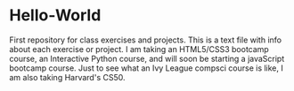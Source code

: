 # Hello-World
First repository for class exercises and projects.
This is a text file with info about each exercise or project.
I am taking an HTML5/CSS3 bootcamp course, an Interactive Python course, and will soon be starting a javaScript bootcamp course. Just to see what an Ivy League compsci course is like, I am also taking Harvard's CS50.
